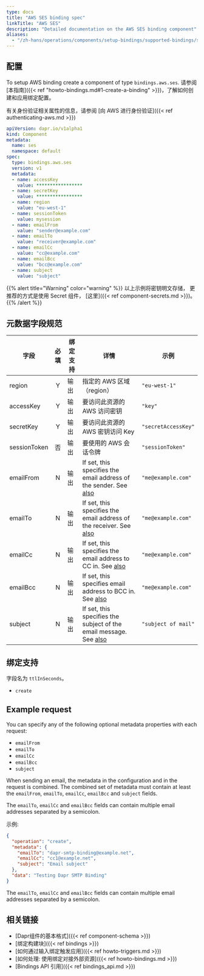 ```yaml
---
type: docs
title: "AWS SES binding spec"
linkTitle: "AWS SES"
description: "Detailed documentation on the AWS SES binding component"
aliases:
  - "/zh-hans/operations/components/setup-bindings/supported-bindings/ses/"
---
```


## 配置

To setup AWS binding create a component of type `bindings.aws.ses`. 请参阅[本指南]({{< ref "howto-bindings.md#1-create-a-binding" >}})，了解如何创建和应用绑定配置。

有关身份验证相关属性的信息，请参阅 [向 AWS 进行身份验证]({{< ref authenticating-aws.md >}})

```yaml
apiVersion: dapr.io/v1alpha1
kind: Component
metadata:
  name: ses
  namespace: default
spec:
  type: bindings.aws.ses
  version: v1
  metadata:
  - name: accessKey
    value: *****************
  - name: secretKey
    value: *****************
  - name: region
    value: "eu-west-1"
  - name: sessionToken
    value: mysession
  - name: emailFrom
    value: "sender@example.com"
  - name: emailTo
    value: "receiver@example.com"
  - name: emailCc
    value: "cc@example.com"
  - name: emailBcc
    value: "bcc@example.com"
  - name: subject
    value: "subject"
```

{{% alert title="Warning" color="warning" %}}
以上示例将密钥明文存储， 更推荐的方式是使用 Secret 组件， [这里]({{< ref component-secrets.md >}})。
{{% /alert %}}

## 元数据字段规范

| 字段           | 必填 | 绑定支持 | 详情                                                                                     | 示例                  |
| ------------ |:--:| ---- | -------------------------------------------------------------------------------------- | ------------------- |
| region       | Y  | 输出   | 指定的 AWS 区域（region）                                                                     | `"eu-west-1"`       |
| accessKey    | Y  | 输出   | 要访问此资源的 AWS 访问密钥                                                                       | `"key"`             |
| secretKey    | Y  | 输出   | 要访问此资源的 AWS 密钥访问 Key                                                                   | `"secretAccessKey"` |
| sessionToken | 否  | 输出   | 要使用的 AWS 会话令牌                                                                          | `"sessionToken"`    |
| emailFrom    | N  | 输出   | If set, this specifies the email address of the sender. See [also](#example-request)   | `"me@example.com"`  |
| emailTo      | N  | 输出   | If set, this specifies the email address of the receiver. See [also](#example-request) | `"me@example.com"`  |
| emailCc      | N  | 输出   | If set, this specifies the email address to CC in. See [also](#example-request)        | `"me@example.com"`  |
| emailBcc     | N  | 输出   | If set, this specifies email address to BCC in. See [also](#example-request)           | `"me@example.com"`  |
| subject      | N  | 输出   | If set, this specifies the subject of the email message. See [also](#example-request)  | `"subject of mail"` |



## 绑定支持

字段名为 `ttlInSeconds`。

- `create`

## Example request

You can specify any of the following optional metadata properties with each request:

- `emailFrom`
- `emailTo`
- `emailCc`
- `emailBcc`
- `subject`

When sending an email, the metadata in the configuration and in the request is combined. The combined set of metadata must contain at least the `emailFrom`, `emailTo`, `emailCc`, `emailBcc` and `subject` fields.

The `emailTo`, `emailCc` and `emailBcc` fields can contain multiple email addresses separated by a semicolon.

示例:
```json
{
  "operation": "create",
  "metadata": {
    "emailTo": "dapr-smtp-binding@example.net",
    "emailCc": "cc1@example.net",
    "subject": "Email subject"
  },
  "data": "Testing Dapr SMTP Binding"
}
```
The `emailTo`, `emailCc` and `emailBcc` fields can contain multiple email addresses separated by a semicolon.
## 相关链接

- [Dapr组件的基本格式]({{< ref component-schema >}})
- [绑定构建块]({{< ref bindings >}})
- [如何通过输入绑定触发应用]({{< ref howto-triggers.md >}})
- [如何处理: 使用绑定对接外部资源]({{< ref howto-bindings.md >}})
- [Bindings API 引用]({{< ref bindings_api.md >}})
